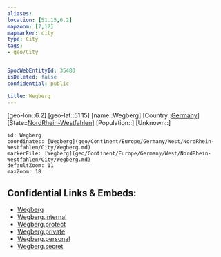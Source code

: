 ```yaml
---
aliases: 
location: [51.15,6.2]
mapzoom: [7,12] 
mapmarker: city 
type: City
tags:
- geo/City


SpocWebEntityId: 35480
isDeleted: false
confidential: public

title: Wegberg
---
```

[geo-lon::6.2]
[geo-lat::51.15]
[name::Wegberg]
[Country::[Germany](geo/Continent/Europe/Germany.md)]
[State::[NordRhein-Westfahlen](NordRhein-Westfahlen)]
[Population::]
[Unknown::]


```leaflet
id: Wegberg
coordinates: [Wegberg](geo/Continent/Europe/Germany/West/NordRhein-Westfahlen/City/Wegberg.md)
markerFile: [Wegberg](geo/Continent/Europe/Germany/West/NordRhein-Westfahlen/City/Wegberg.md)
defaultZoom: 11 
maxZoom: 18
```


## Confidential Links & Embeds: 
- [Wegberg](../../../../../../../../_public/geo/Continent/Europe/Germany/West/NordRhein-Westfahlen/City/Wegberg.md) 
- [Wegberg.internal](../../../../../../../../_internal/geo/Continent/Europe/Germany/West/NordRhein-Westfahlen/City/Wegberg.internal.md) 
- [Wegberg.protect](../../../../../../../../_protect/geo/Continent/Europe/Germany/West/NordRhein-Westfahlen/City/Wegberg.protect.md) 
- [Wegberg.private](../../../../../../../../_private/geo/Continent/Europe/Germany/West/NordRhein-Westfahlen/City/Wegberg.private.md) 
- [Wegberg.personal](../../../../../../../../_personal/geo/Continent/Europe/Germany/West/NordRhein-Westfahlen/City/Wegberg.personal.md) 
- [Wegberg.secret](../../../../../../../../_secret/geo/Continent/Europe/Germany/West/NordRhein-Westfahlen/City/Wegberg.secret.md) 

